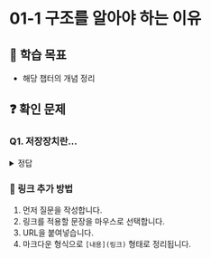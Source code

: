 # 01-1 구조를 알아야 하는 이유

## 📌 학습 목표
- 해당 챕터의 개념 정리

## ❓ 확인 문제

### Q1. 저장장치란...

<details>
<summary>정답</summary>

**저장장치**란 말 그대로 컴퓨터의 정보와 문서, 설치되는 프로그램, 자료 등을 저장하고 읽을 수 있는 **컴퓨터 필수 부품**이다.
저장용량이 부족하면 기본적인 읽고 쓰기의 기능자체에 제한이 생겨 컴퓨터가 제기능을 못하게 된다.

이는 컴퓨터 하드웨어의 일종이다.

</details>


### 🔗 링크 추가 방법  
1. 먼저 질문을 작성합니다.  
2. 링크를 적용할 문장을 마우스로 선택합니다.  
3. URL을 붙여넣습니다.  
4. 마크다운 형식으로 `[내용](링크)` 형태로 정리됩니다.  
